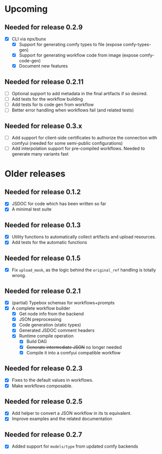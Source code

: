 # Upcoming

## Needed for release 0.2.9

- [x] CLI via npx/bunx
  - [x] Support for generating comfy types to file (expose comfy-types-gen)
  - [x] Support for generating workflow code from image (expose comfy-code-gen)
  - [x] Document new features

## Needed for release 0.2.11

- [ ] Optional support to add metadata in the final artifacts if so desired.
- [ ] Add tests for the workflow building
- [ ] Add tests for ts code gen from workflow
- [ ] Better error handling when workflows fail (and related tests)

## Needed for release 0.3.x

- [ ] Add support for client-side certificates to authorize the connection with comfyui (needed for some semi-public configurations)
- [ ] Add interpolation support for pre-compiled workflows. Needed to generate many variants fast

# Older releases

## Needed for release 0.1.2

- [x] JSDOC for code which has been written so far
- [x] A minimal test suite

## Needed for release 0.1.3

- [x] Utility functions to automatically collect artifacts and upload resources.
- [x] Add tests for the automatic functions

## Needed for release 0.1.5

- [x] Fix `upload_mask`, as the logic behind the `original_ref` handling is totally wrong.

## Needed for release 0.2.1

- [x] (partial) Typebox schemas for workflows+prompts
- [x] A complete workflow builder
  - [x] Get node info from the backend
  - [x] JSON preprocessing
  - [x] Code generation (static types)
  - [x] Generated JSDOC comment headers
  - [x] Runtime compile operation
    - [x] Build DAG
    - [x] ~~Generate intermediate JSON~~ no longer needed
    - [x] Compile it into a comfyui compatible workflow

## Needed for release 0.2.3

- [x] Fixes to the default values in workflows.
- [x] Make workflows composable.

## Needed for release 0.2.5

- [x] Add helper to convert a JSON workflow in its ts equivalent.
- [x] Improve examples and the related documentation

## Needed for release 0.2.7

- [x] Added support for `models/type` from updated comfy backends
